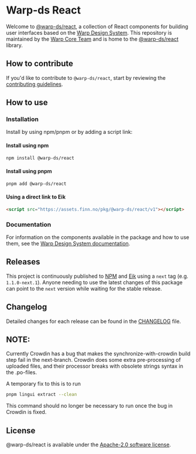 # Warp-ds React

Welcome to [@warp-ds/react](https://github.com/warp-ds/react),
a collection of React components for building user interfaces based on the [Warp Design System](https://github.com/warp-ds/).
This repository is maintained by the [Warp Core Team](https://github.com/orgs/warp-ds/teams/warp-core-team)
and is home to the [@warp-ds/react](https://www.npmjs.com/package/@warp-ds/react) library.


## How to contribute

If you'd like to contribute to `@warp-ds/react`, start by reviewing the [contributing guidelines](https://github.com/warp-ds/react/blob/main/CONTRIBUTING.md).


## How to use

### Installation

Install by using npm/pnpm or by adding a script link:

#### Install using npm
```sh
npm install @warp-ds/react
```

#### Install using pnpm
```sh
pnpm add @warp-ds/react
```

#### Using a direct link to Eik
```html
<script src="https://assets.finn.no/pkg/@warp-ds/react/v1"></script>
```


### Documentation

For information on the components available in the package and how to use them,
see the [Warp Design System documentation](https://warp-ds.github.io/tech-docs/). 


## Releases

This project is continuously published to [NPM](https://www.npmjs.com/package/@warp-ds/react) and [Eik](https://assets.finn.no/pkg/@warp-ds/react) using a `next` tag (e.g. `1.1.0-next.1`).
Anyone needing to use the latest changes of this package can point to the `next` version while waiting for the stable release.


## Changelog

Detailed changes for each release can be found in the [CHANGELOG](CHANGELOG.md) file.

## NOTE:
Currently Crowdin has a bug that makes the synchronize-with-crowdin build step fail in the next-branch. Crowdin does some extra pre-processing of uploaded files, and their processor breaks with obsolete strings syntax in the .po-files. 

A temporary fix to this is to run 
```sh
pnpm lingui extract --clean
```

This command should no longer be necessary to run once the bug in Crowdin is fixed.


## License

@warp-ds/react is available under the [Apache-2.0 software license](https://github.com/warp-ds/react/blob/main/LICENSE).
